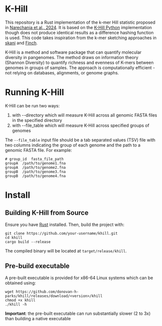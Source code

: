 # K-Hill

This repository is a Rust implementation of the k-mer Hill statistic proposed in [Narechania et al., 2024](https://pmc.ncbi.nlm.nih.gov/articles/PMC11529847). It is based on the [K-Hill Python](https://github.com/deanbobo/khill) implementation though does not produce identical results as a difference hashing function
is used. This code takes inspiration from the k-mer sketching approaches in [skani](https://github.com/bluenote-1577/skani) and [Finch](https://github.com/onecodex/finch-rs).

K-Hill is a method and software package that can quantify molecular diversity in pangenomes. The method draws on information theory (Shannon Diversity) to quantify richness and evenness of K-mers between genomes in groups of samples. The approach is computationally efficient - not relying on databases, alignments, or genome graphs.

# Running K-Hill

K-Hill can be run two ways:
1. with --directory which will measure K-Hill across all genomic FASTA files in the specified directory
2. with --file_table which will measure K-Hill across specified groups of genomes

The `--file_table` input file should be a tab separated values (TSV) file with two columns indicating the group of each genome and the path to a genomic FASTA file. For example:

```
# group_id  fasta_file_path
groupA  /path/to/genome1.fna
groupA  /path/to/genome2.fna
groupB  /path/to/genome3.fna
groupB  /path/to/genome4.fna
```

# Install

## Building K-Hill from Source

Ensure you have [Rust](https://www.rust-lang.org/tools/install) installed. Then, build the project with:

```!sh
git clone https://github.com/your-username/khill.git
cd khill
cargo build --release
```

The compiled binary will be located at `target/release/khill`.

## Pre-build executable

A pre-built executable is provided for x86-64 Linux systems which can be obtained using:

```!sh
wget https://github.com/donovan-h-parks/khill/releases/download/<version>/khill
chmod +x khill
./khill -h
```

__Important__: the pre-built executable can run substantially slower (2 to 3x) than building a native executable
